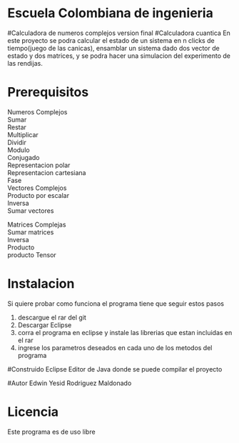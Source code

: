# Escuela Colombiana de ingenieria
#Calculadora de numeros complejos version final
#Calculadora cuantica
En este proyecto se podra calcular el estado de un sistema en n clicks de tiempo(juego de las canicas), ensamblar
un sistema dado dos vector de estado y dos matrices, y se podra hacer una simulacion del experimento de las rendijas.<br/>

# Prerequisitos
Numeros Complejos<br/>
Sumar<br/>
Restar<br/>
Multiplicar<br/>
Dividir<br/>
Modulo<br/>
Conjugado<br/>
Representacion polar <br/>
Representacion cartesiana<br/>
Fase<br/>
Vectores Complejos<br/>
Producto por escalar<br/>
Inversa<br/>
Sumar vectores<br/>

Matrices Complejas<br/>
Sumar matrices<br/>
Inversa<br/>
Producto<br/>
producto Tensor<br/>

# Instalacion
Si quiere probar como funciona el programa tiene que seguir estos pasos<br/>
1. descargue el rar del git<br/>
2. Descargar Eclipse<br/>
3. corra el programa en eclipse y instale las librerias que estan incluidas en el rar<br/>
4. ingrese los parametros deseados en cada uno de los metodos del programa<br/>

#Construido
Eclipse Editor de Java donde se puede compilar el proyecto<br/>

#Autor
Edwin Yesid Rodriguez Maldonado<br/>

# Licencia
Este programa es de uso libre

  
